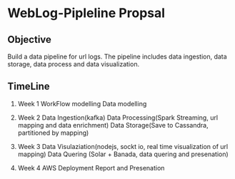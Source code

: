 # WebLog-Pipleline Propsal 


## Objective 
Build a data pipeline for url logs. The pipeline includes data ingestion, data storage, data process and data visualization.

## TimeLine 

1. Week 1
WorkFlow modelling
Data modelling


2. Week 2
Data Ingestion(kafka)
Data Processing(Spark Streaming, url mapping and data enrichment)
Data Storage(Save to Cassandra, partitioned by mapping)

3. Week 3
Data Visulaziation(nodejs, sockt io, real time visualization of url mapping)
Data Quering (Solar + Banada, data quering and presenation)

4. Week 4
AWS Deployment
Report and Presenation

